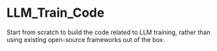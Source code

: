 # LLM_Train_Code
Start from scratch to build the code related to LLM training, rather than using existing open-source frameworks out of the box.

